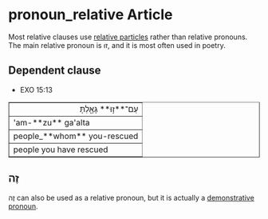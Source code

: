 # pronoun_relative Article
Most relative clauses use [relative particles](https://git.door43.org/Door43/en-uhg/src/master/content/particle_relative/02.md) rather than relative pronouns. The main relative pronoun is זוּ, and it is most often used in poetry.

## Dependent clause

* EXO 15:13
<table border="1" class="docutils">
<colgroup>
<col width="100%" />
</colgroup>
<tbody valign="top">
<tr class="row-odd" align="right"><td>עַם־**ז֣וּ** גָּאָ֑לְתָּ</td>
</tr>
<tr class="row-even"><td>'am-**zu** ga'alta</td>
</tr>
<tr class="row-odd"><td>people_**whom** you-rescued</td>
</tr>
<tr class="row-even"><td>people you have rescued</td>
</tr>
</tbody>
</table>

## זֶה

זֶה can also be used as a relative pronoun, but it is actually a [demonstrative pronoun](https://git.door43.org/Door43/en-uhg/src/master/content/pronoun_demonstrative/02.md#function-like-a-relative-pronoun). 